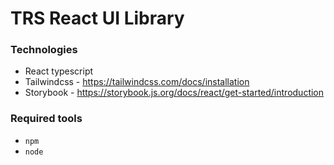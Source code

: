 # TRS React UI Library

### Technologies
- React typescript
- Tailwindcss - https://tailwindcss.com/docs/installation
- Storybook - https://storybook.js.org/docs/react/get-started/introduction

### Required tools
- `npm` 
- `node` 